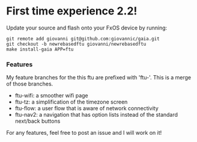 # First time experience 2.2!

Update your source and flash onto your FxOS device by running:

```
git remote add giovanni git@github.com:giovannic/gaia.git
git checkout -b newrebasedftu giovanni/newrebasedftu
make install-gaia APP=ftu
```

### Features
My feature branches for the this ftu are prefixed with 'ftu-'. This is a merge
of those branches.

- ftu-wifi: a smoother wifi page
- ftu-tz: a simplification of the timezone screen 
- ftu-flow: a user flow that is aware of network connectivity
- ftu-nav2: a navigation that has option lists instead of the standard next/back
buttons

For any features, feel free to post an issue and I will work on it!

